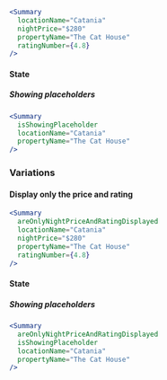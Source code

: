 ```jsx
<Summary
  locationName="Catania"
  nightPrice="$280"
  propertyName="The Cat House"
  ratingNumber={4.8}
/>
```
#### State

##### Showing placeholders

```jsx
<Summary
  isShowingPlaceholder
  locationName="Catania"
  propertyName="The Cat House"
/>
```

### Variations

#### Display only the price and rating

```jsx
<Summary
  areOnlyNightPriceAndRatingDisplayed
  locationName="Catania"
  nightPrice="$280"
  propertyName="The Cat House"
  ratingNumber={4.8}
/>
```
#### State

##### Showing placeholders

```jsx
<Summary
  areOnlyNightPriceAndRatingDisplayed
  isShowingPlaceholder
  locationName="Catania"
  propertyName="The Cat House"
/>
```